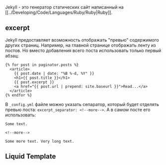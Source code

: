 Jekyll - это генератор статических сайт написанный на [[../Developing/Code/Languages/Ruby/Ruby|Ruby]].

## excerpt

Jekyll предоставляет возможность отображать "превью" содержимого других страниц. Например, на главной странице отображать ленту из постов. Но вместо добавления всего поста использовать только первый абзац:

```
{% for post in paginator.posts %}
  <article>
    {{ post.date | date: "%B %-d, %Y" }}
    <h1>{{ post.title }}</h1>
    {{ post.excerpt }}
    <a href="{{ post.url | prepend: site.baseurl }}">Read...</a>
  </article>
{% endfor %}
```

В `_config.yml` файле можно указать сепаратор, который будет отделять превью поста: `excerpt_separator: <!--more-->`. А в самом посте его использовать:

```
Some text.

<!--more-->

Some more text. Very long text.
```

## Liquid Template